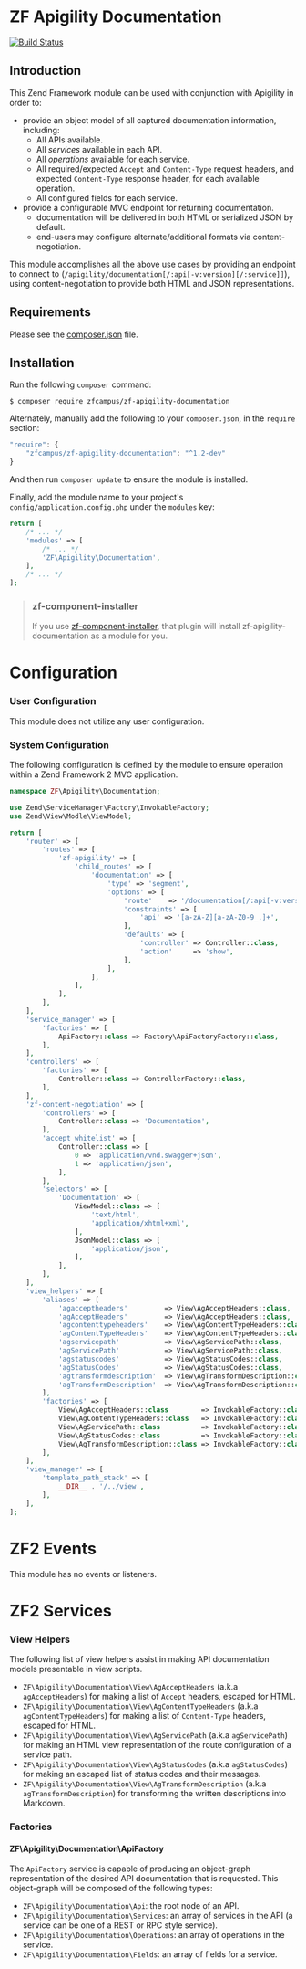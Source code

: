 ZF Apigility Documentation
==========================

[![Build Status](https://travis-ci.org/zfcampus/zf-apigility-documentation.png)](https://travis-ci.org/zfcampus/zf-apigility-documentation)

Introduction
------------

This Zend Framework module can be used with conjunction with Apigility in order to:

- provide an object model of all captured documentation information, including:
  - All APIs available.
  - All _services_ available in each API.
  - All _operations_ available for each service.
  - All required/expected `Accept` and `Content-Type` request headers, and expected
    `Content-Type` response header, for each available operation.
  - All configured fields for each service.
- provide a configurable MVC endpoint for returning documentation.
  - documentation will be delivered in both HTML or serialized JSON by default.
  - end-users may configure alternate/additional formats via content-negotiation.

This module accomplishes all the above use cases by providing an endpoint to connect to
(`/apigility/documentation[/:api[-v:version][/:service]]`), using content-negotiation to provide
both HTML and JSON representations.

Requirements
------------
  
Please see the [composer.json](composer.json) file.

Installation
------------

Run the following `composer` command:

```console
$ composer require zfcampus/zf-apigility-documentation
```

Alternately, manually add the following to your `composer.json`, in the `require` section:

```javascript
"require": {
    "zfcampus/zf-apigility-documentation": "^1.2-dev"
}
```

And then run `composer update` to ensure the module is installed.

Finally, add the module name to your project's `config/application.config.php` under the `modules`
key:

```php
return [
    /* ... */
    'modules' => [
        /* ... */
        'ZF\Apigility\Documentation',
    ],
    /* ... */
];
```

> ### zf-component-installer
>
> If you use [zf-component-installer](https://github.com/zendframework/zf-component-installer),
> that plugin will install zf-apigility-documentation as a module for you.

Configuration
=============

### User Configuration

This module does not utilize any user configuration.

### System Configuration

The following configuration is defined by the module to ensure operation within a Zend Framework 2
MVC application.

```php
namespace ZF\Apigility\Documentation;

use Zend\ServiceManager\Factory\InvokableFactory;
use Zend\View\Modle\ViewModel;

return [
    'router' => [
        'routes' => [
            'zf-apigility' => [
                'child_routes' => [
                    'documentation' => [
                        'type' => 'segment',
                        'options' => [
                            'route'    => '/documentation[/:api[-v:version][/:service]]',
                            'constraints' => [
                                'api' => '[a-zA-Z][a-zA-Z0-9_.]+',
                            ],
                            'defaults' => [
                                'controller' => Controller::class,
                                'action'     => 'show',
                            ],
                        ],
                    ],
                ],
            ],
        ],
    ],
    'service_manager' => [
        'factories' => [
            ApiFactory::class => Factory\ApiFactoryFactory::class,
        ],
    ],
    'controllers' => [
        'factories' => [
            Controller::class => ControllerFactory::class,
        ],
    ],
    'zf-content-negotiation' => [
        'controllers' => [
            Controller::class => 'Documentation',
        ],
        'accept_whitelist' => [
            Controller::class => [
                0 => 'application/vnd.swagger+json',
                1 => 'application/json',
            ],
        ],
        'selectors' => [
            'Documentation' => [
                ViewModel::class => [
                    'text/html',
                    'application/xhtml+xml',
                ],
                JsonModel::class => [
                    'application/json',
                ],
            ],
        ],
    ],
    'view_helpers' => [
        'aliases' => [
            'agacceptheaders'         => View\AgAcceptHeaders::class,
            'agAcceptHeaders'         => View\AgAcceptHeaders::class,
            'agcontenttypeheaders'    => View\AgContentTypeHeaders::class,
            'agContentTypeHeaders'    => View\AgContentTypeHeaders::class,
            'agservicepath'           => View\AgServicePath::class,
            'agServicePath'           => View\AgServicePath::class,
            'agstatuscodes'           => View\AgStatusCodes::class,
            'agStatusCodes'           => View\AgStatusCodes::class,
            'agtransformdescription'  => View\AgTransformDescription::class,
            'agTransformDescription'  => View\AgTransformDescription::class,
        ],
        'factories' => [
            View\AgAcceptHeaders::class        => InvokableFactory::class,
            View\AgContentTypeHeaders::class   => InvokableFactory::class,
            View\AgServicePath::class          => InvokableFactory::class,
            View\AgStatusCodes::class          => InvokableFactory::class,
            View\AgTransformDescription::class => InvokableFactory::class,
        ],
    ],
    'view_manager' => [
        'template_path_stack' => [
            __DIR__ . '/../view',
        ],
    ],
];
```

ZF2 Events
==========

This module has no events or listeners.

ZF2 Services
============

### View Helpers

The following list of view helpers assist in making API documentation models presentable in view
scripts.

- `ZF\Apigility\Documentation\View\AgAcceptHeaders` (a.k.a `agAcceptHeaders`) for making a
  list of `Accept` headers, escaped for HTML.
- `ZF\Apigility\Documentation\View\AgContentTypeHeaders`  (a.k.a `agContentTypeHeaders`) for
  making a list of `Content-Type` headers, escaped for HTML.
- `ZF\Apigility\Documentation\View\AgServicePath` (a.k.a `agServicePath`) for making an HTML
  view representation of the route configuration of a service path.
- `ZF\Apigility\Documentation\View\AgStatusCodes` (a.k.a `agStatusCodes`) for making an
  escaped list of status codes and their messages.
- `ZF\Apigility\Documentation\View\AgTransformDescription` (a.k.a `agTransformDescription`) for transforming the written 
  descriptions into Markdown.

### Factories

#### ZF\Apigility\Documentation\ApiFactory

The `ApiFactory` service is capable of producing an object-graph representation of the desired
API documentation that is requested.  This object-graph will be composed of the following types:

- `ZF\Apigility\Documentation\Api`: the root node of an API.
- `ZF\Apigility\Documentation\Services`: an array of services in the API (a service can be one
  of a REST or RPC style service).
- `ZF\Apigility\Documentation\Operations`: an array of operations in the service.
- `ZF\Apigility\Documentation\Fields`: an array of fields for a service.

